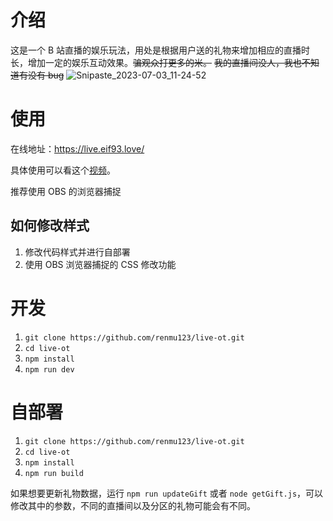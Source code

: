 # 介绍

这是一个 B 站直播的娱乐玩法，用处是根据用户送的礼物来增加相应的直播时长，增加一定的娱乐互动效果。~~骗观众打更多的米。~~ ~~我的直播间没人，我也不知道有没有 bug~~
![Snipaste_2023-07-03_11-24-52](https://github.com/renmu123/live-ot/assets/26896790/6c6c3070-97fb-4bad-af0e-a187421c78f0)


# 使用

在线地址：https://live.eif93.love/

具体使用可以看这个[视频](https://www.bilibili.com/video/BV1RV4y1y7V6/)。

推荐使用 OBS 的浏览器捕捉

## 如何修改样式

1. 修改代码样式并进行自部署
2. 使用 OBS 浏览器捕捉的 CSS 修改功能

# 开发

1. `git clone https://github.com/renmu123/live-ot.git`
2. `cd live-ot`
3. `npm install`
4. `npm run dev`

# 自部署

1. `git clone https://github.com/renmu123/live-ot.git`
2. `cd live-ot`
3. `npm install`
4. `npm run build`

如果想要更新礼物数据，运行 `npm run updateGift` 或者 `node getGift.js`，可以修改其中的参数，不同的直播间以及分区的礼物可能会有不同。
